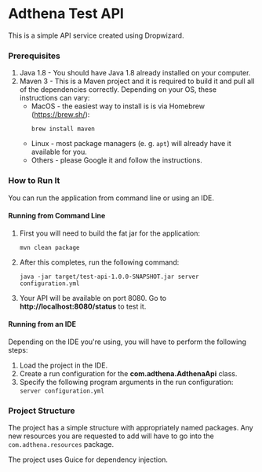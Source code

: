 Adthena Test API
================

This is a simple API service created using Dropwizard.

### Prerequisites

1. Java 1.8 - You should have Java 1.8 already installed on your computer.
2. Maven 3 - This is a Maven project and it is required to build it and pull all of the dependencies correctly. Depending on your OS, these instructions can vary:
    * MacOS - the easiest way to install is is via Homebrew (https://brew.sh/):
        ```
        brew install maven
        ```
    * Linux - most package managers (e. g. `apt`) will already have it available for you.
    * Others - please Google it and follow the instructions.

### How to Run It

You can run the application from command line or using an IDE.

#### Running from Command Line

1. First you will need to build the fat jar for the application:
    ```
    mvn clean package
    ```
2. After this completes, run the following command:
    ```
    java -jar target/test-api-1.0.0-SNAPSHOT.jar server configuration.yml
    ```
3. Your API will be available on port 8080. Go to **http://localhost:8080/status** to test it.

#### Running from an IDE

Depending on the IDE you're using, you will have to perform the following steps:
1. Load the project in the IDE.
2. Create a run configuration for the **com.adthena.AdthenaApi** class.
3. Specify the following program arguments in the run configuration: `server configuration.yml`

### Project Structure

The project has a simple structure with appropriately named packages. Any new resources you are requested to add
will have to go into the `com.adthena.resources` package.

The project uses Guice for dependency injection.

